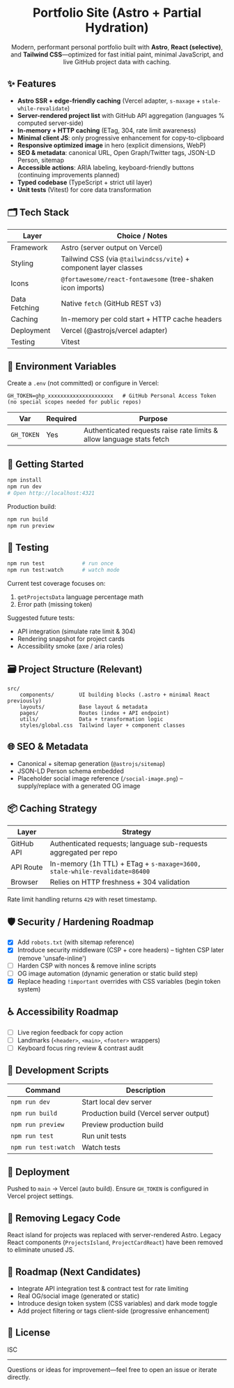 <div align="center">

# Portfolio Site (Astro + Partial Hydration)

Modern, performant personal portfolio built with **Astro**, **React (selective)**, and **Tailwind CSS**—optimized for fast initial paint, minimal JavaScript, and live GitHub project data with caching.

</div>

## ✨ Features

- **Astro SSR + edge-friendly caching** (Vercel adapter, `s-maxage` + `stale-while-revalidate`)
- **Server-rendered project list** with GitHub API aggregation (languages % computed server-side)
- **In-memory + HTTP caching** (ETag, 304, rate limit awareness)
- **Minimal client JS**: only progressive enhancement for copy-to-clipboard
- **Responsive optimized image** in hero (explicit dimensions, WebP)
- **SEO & metadata**: canonical URL, Open Graph/Twitter tags, JSON-LD Person, sitemap
- **Accessible actions**: ARIA labeling, keyboard-friendly buttons (continuing improvements planned)
- **Typed codebase** (TypeScript + strict util layer)
- **Unit tests** (Vitest) for core data transformation

## 🗂 Tech Stack

| Layer            | Choice / Notes |
|------------------|----------------|
| Framework        | Astro (server output on Vercel) |
| Styling          | Tailwind CSS (via `@tailwindcss/vite`) + component layer classes |
| Icons            | `@fortawesome/react-fontawesome` (tree-shaken icon imports) |
| Data Fetching    | Native `fetch` (GitHub REST v3) |
| Caching          | In-memory per cold start + HTTP cache headers |
| Deployment       | Vercel (@astrojs/vercel adapter) |
| Testing          | Vitest |

## 🔑 Environment Variables

Create a `.env` (not committed) or configure in Vercel:

```
GH_TOKEN=ghp_xxxxxxxxxxxxxxxxxxxxx   # GitHub Personal Access Token (no special scopes needed for public repos)
```

| Var       | Required | Purpose |
|-----------|----------|---------|
| `GH_TOKEN`| Yes      | Authenticated requests raise rate limits & allow language stats fetch |

## 🚀 Getting Started

```bash
npm install
npm run dev
# Open http://localhost:4321
```

Production build:

```bash
npm run build
npm run preview
```

## 🧪 Testing

```bash
npm run test            # run once
npm run test:watch      # watch mode
```

Current test coverage focuses on:
1. `getProjectsData` language percentage math
2. Error path (missing token)

Suggested future tests:
- API integration (simulate rate limit & 304)
- Rendering snapshot for project cards
- Accessibility smoke (axe / aria roles)

## 🗃 Project Structure (Relevant)

```
src/
	components/        UI building blocks (.astro + minimal React previously)
	layouts/           Base layout & metadata
	pages/             Routes (index + API endpoint)
	utils/             Data + transformation logic
	styles/global.css  Tailwind layer + component classes
```

## 🌐 SEO & Metadata

- Canonical + sitemap generation (`@astrojs/sitemap`)
- JSON-LD Person schema embedded
- Placeholder social image reference (`/social-image.png`) – supply/replace with a generated OG image

## 📦 Caching Strategy

| Layer        | Strategy |
|--------------|----------|
| GitHub API   | Authenticated requests; language sub-requests aggregated per repo |
| API Route    | In-memory (1h TTL) + ETag + `s-maxage=3600, stale-while-revalidate=86400` |
| Browser      | Relies on HTTP freshness + 304 validation |

Rate limit handling returns `429` with reset timestamp.

## 🛡 Security / Hardening Roadmap

- [x] Add `robots.txt` (with sitemap reference)
- [x] Introduce security middleware (CSP + core headers) – tighten CSP later (remove 'unsafe-inline')
- [ ] Harden CSP with nonces & remove inline scripts
- [ ] OG image automation (dynamic generation or static build step)
- [x] Replace heading `!important` overrides with CSS variables (begin token system)

## ♿ Accessibility Roadmap

- [ ] Live region feedback for copy action
- [ ] Landmarks (`<header>`, `<main>`, `<footer>` wrappers)
- [ ] Keyboard focus ring review & contrast audit

## 🧭 Development Scripts

| Command            | Description |
|--------------------|-------------|
| `npm run dev`      | Start local dev server |
| `npm run build`    | Production build (Vercel server output) |
| `npm run preview`  | Preview production build |
| `npm run test`     | Run unit tests |
| `npm run test:watch` | Watch tests |

## 🔄 Deployment

Pushed to `main` -> Vercel (auto build). Ensure `GH_TOKEN` is configured in Vercel project settings.

## 🧩 Removing Legacy Code

React island for projects was replaced with server-rendered Astro. Legacy React components (`ProjectsIsland`, `ProjectCardReact`) have been removed to eliminate unused JS.

## 📌 Roadmap (Next Candidates)

- Integrate API integration test & contract test for rate limiting
- Real OG/social image (generated or static)
- Introduce design token system (CSS variables) and dark mode toggle
- Add project filtering or tags client-side (progressive enhancement)

## 📄 License

ISC

---

Questions or ideas for improvement—feel free to open an issue or iterate directly.
